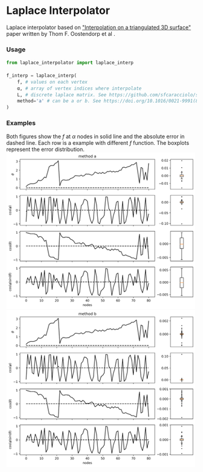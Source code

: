 # Laplace Interpolator
Laplace interpolator based on ["Interpolation on a triangulated 3D surface"](https://doi.org/10.1016/0021-9991(89)90103-4) paper written by Thom F. Oostendorp et al .

### Usage

```python
from laplace_interpolator import laplace_interp

f_interp = laplace_interp(
    f, # values on each vertex
    α, # array of vertex indices where interpolate
    L, # discrete laplace matrix. See https://github.com/sfcaracciolo/surface_laplacian
    method='a' # can be a or b. See https://doi.org/10.1016/0021-9991(89)90103-4
)
```
### Examples
Both figures show the $f$ at $\alpha$ nodes in solid line and the absolute error in dashed line. Each row is a example with different $f$ function. The boxplots represent the error distribution.
<img src="figs/interp_a.png" alt="drawing" width="500"/>
<img src="figs/interp_b.png" alt="drawing" width="500"/>